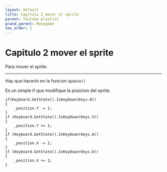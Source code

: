 ```yaml
---
layout: default
title: Capitulo 2 mover el sprite
parent: Youtube playlist
grand_parent: Monogame
nav_order: 2
---
```


# Capitulo 2 mover el sprite

Para mover el sprite.

---

Hay que hacerlo en la funcion `Update()`

Es un simple if que modifique la posicion del sprite.

```
if(Keyboard.GetState().IsKeyDown(Keys.W))
{
    _position.Y -= 1;
}
if (Keyboard.GetState().IsKeyDown(Keys.S))
{
    _position.Y += 1;
}
if (Keyboard.GetState().IsKeyDown(Keys.A))
{
    _position.X -= 1;
}
if (Keyboard.GetState().IsKeyDown(Keys.D))
{
    _position.X += 1;
}
```
